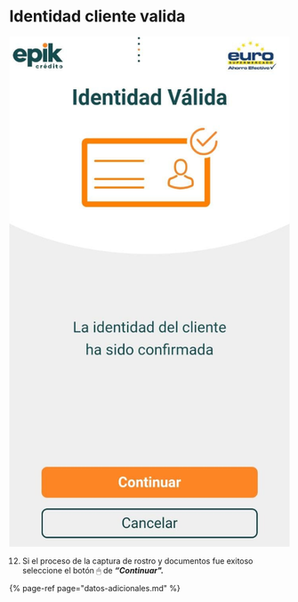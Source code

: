 # Identidad cliente valida

![](../../.gitbook/assets/whatsapp-image-2021-08-25-at-12.14.10-pm-6-.jpeg)

12.	Si el proceso de la captura de rostro y documentos fue exitoso seleccione el botón 🖱 de _**“Continuar".**_

{% page-ref page="datos-adicionales.md" %}

